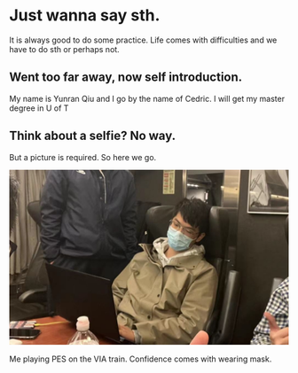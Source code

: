 # Just wanna say sth.

It is always good to do some practice. 
Life comes with difficulties and we have to do sth or perhaps not. 


## Went too far away, now self introduction.
My name is Yunran Qiu and I go by the name of Cedric. 
I will get my master degree in U of T 


## Think about a selfie? No way.
But a picture is required. So here we go. 

![alt text](https://github.com/gtb-2022-qiu-yunran/.github/blob/802c6b8f08ea307f0acb6a3db396974eacb5fe1e/balabala.png)

Me playing PES on the VIA train.
Confidence comes with wearing mask. 
